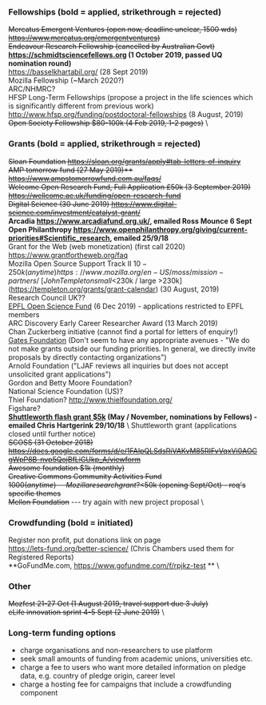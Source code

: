 ### Fellowships (bold = applied, strikethrough = rejected)
~~Mercatus Emergent Ventures (open now, deadline unclear, 1500 wds) https://www.mercatus.org/emergentventures)~~ \
~~Endeavour Research Fellowship (cancelled by Australian Govt)~~ \
**https://schmidtsciencefellows.org (1 October 2019, passed UQ nomination round)** \
https://basselkhartabil.org/ (28 Sept 2019) \
Mozilla Fellowship (~March 2020?) \
ARC/NHMRC? \
HFSP Long-Term Fellowships (propose a project in the life sciences which is significantly different from previous work) http://www.hfsp.org/funding/postdoctoral-fellowships (8 August, 2019) \
~~Open Society Fellowship $80-100k (4 Feb 2019, 1-2 pages)~~ \

### Grants (bold = applied, strikethrough = rejected)
~~Sloan Foundation https://sloan.org/grants/apply#tab-letters-of-inquiry~~ \
~~AMP tomorrow fund (27 May 2019)** https://www.ampstomorrowfund.com.au/faqs/~~ \
~~Welcome Open Research Fund, Full Application £50k (3 September 2019) https://wellcome.ac.uk/funding/open-research-fund~~ \
~~Digital Science (30 June 2019) https://www.digital-science.com/investment/catalyst-grant/~~ \
**Arcadia https://www.arcadiafund.org.uk/, emailed Ross Mounce 6 Sept** \
**Open Philanthropy https://www.openphilanthropy.org/giving/current-priorities#Scientific_research, emailed 25/9/18** \
Grant for the Web (web monetization) (first call 2020) https://www.grantfortheweb.org/faq \
Mozilla Open Source Support Track II $10-250k (anytime) https://www.mozilla.org/en-US/moss/mission-partners/ \
[John Templeton small <$230k / large >230k](https://templeton.org/grants/grant-calendar) (30 August, 2019)  \
Research Council UK?? \
[EPFL Open Science Fund](https://www.epfl.ch/research/open-science/in-practice/open-science-fund/) (6 Dec 2019) - applications restricted to EPFL members \
ARC Discovery Early Career Researcher Award (13 March 2019) \
Chan Zuckerberg initiative (cannot find a portal for letters of enquiry!) \
[Gates Foundation](https://www.gatesfoundation.org/How-We-Work/General-Information/Grantseeker-FAQ) (Don't seem to have any appropriate avenues - "We do not make grants outside our funding priorities. In general, we directly invite proposals by directly contacting organizations") \
Arnold Foundation ("LJAF reviews all inquiries but does not accept unsolicited grant applications") \
Gordon and Betty Moore Foundation? \
National Science Foundation (US)? \
Thiel Foundation? http://www.thielfoundation.org/ \
Figshare? \
**[Shuttleworth flash grant $5k](https://www.shuttleworthfoundation.org/fellows/flash-grants/) (May / November, nominations by Fellows) - emailed Chris Hartgerink 29/10/18**  \ 
Shuttleworth grant (applications closed until further notice)  \
~~SCOSS (31 October 2018) https://docs.google.com/forms/d/e/1FAIpQLSdsRiVAKvM85RIFvVqxVi0AOCgWpP8B-nvp5QojBfLiGUkp_A/viewform~~ \
~~Awesome foundation $1k (monthly)~~ \
~~Creative Commons Community Activities Fund $1000 (anytime)~~ \
~~Mozilla research grant? <$50k (opening Sept/Oct) - req's specific themes~~ \
~~Mellon Foundation~~ --- try again with new project proposal \

### Crowdfunding (bold = initiated)
Register non profit, put donations link on page \
https://lets-fund.org/better-science/ (Chris Chambers used them for Registered Reports) \
**GoFundMe.com, https://www.gofundme.com/f/rpjkz-test ** \

### Other
~~Mozfest 21-27 Oct (1 August 2019, travel support due 3 July)~~ \
~~eLife innovation sprint 4-5 Sept (2 June 2019)~~ \

### Long-term funding options
* charge organisations and non-researchers to use platform
* seek small amounts of funding from academic unions, universities etc.
* charge a fee to users who want more detailed information on pledge data, e.g. country of pledge origin, career level
* charge a hosting fee for campaigns that include a crowdfunding component
